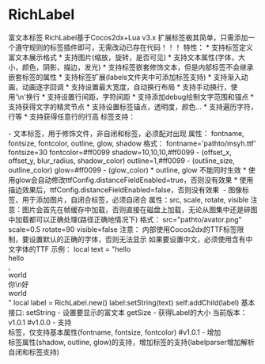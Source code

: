 RichLabel
=========

富文本标签
    RichLabel基于Cocos2dx+Lua v3.x
    扩展标签极其简单，只需添加一个遵守规则的标签插件即可，无需改动已存在代码！！！
    特性：
        *   支持标签定义富文本展示格式
        *   支持图片(缩放，旋转，是否可见)
        *   支持文本属性(字体，大小，颜色，阴影，描边，发光)
        *   支持标签嵌套修饰文本，但是内部标签不会继承嵌套标签的属性
        *   支持标签扩展(labels文件夹中可添加标签支持)
        *   支持渐入动画，动画逐字回调
        *   支持设置最大宽度，自动换行布局
        *   支持手动换行，使用'\n'换行
        *   支持设置行间距，字符间距
        *   支持添加debug绘制文字范围和锚点
        *   支持获得文字的精灵节点
        *   支持设置标签锚点，透明度，颜色...
        *   支持遍历字符，行等
        *   支持获得任意行的行高
    标签支持：
        <div> - 文本标签，用于修饰文件，非自闭和标签，必须配对出现
            属性： fontname, fontsize, fontcolor, outline, glow, shadow
            格式：
                fontname='pathto/msyh.ttf'
                fontsize=30
                fontcolor=#ff0099
                shadow=10,10,10,#ff0099 - (offset_x, offset_y, blur_radius, shadow_color)
                outline=1,#ff0099       - (outline_size, outline_color)
                glow=#ff0099            - (glow_color) 
                * outline, glow 不能同时生效
                * 使用glow会自动修改ttfConfig.distanceFieldEnabled=true，否则没有效果
                * 使用描边效果后，ttfConfig.distanceFieldEnabled=false，否则没有效果
        <img /> - 图像标签，用于添加图片，自闭合标签，必须自闭合<img />
            属性：src, scale, rotate, visible
            注意：图片会首先在帧缓存中加载，否则直接在磁盘上加载，无论从图集中还是碎图中加载都可以正确处理(路径正确地情况下)
            格式：
                src="pathto/avator.png"
                scale=0.5
                rotate=90
                visible=false
    注意：
        内部使用Cocos2dx的TTF标签限制，要设置默认的正确的字体，否则无法显示
        如果要设置中文，必须使用含有中文字体的TTF
    示例：
        local text = "hello<div>hello<div fontcolor=#ffffff>,</div>world</div>你\n好<div fontcolor=#ff00bb>world</div>"
        local label = RichLabel.new()
        label:setString(text)
        self:addChild(label)
    基本接口:
        setString - 设置要显示的富文本
        getSize - 获得Label的大小
    当前版本：v1.0.1
    #v1.0.0 - 支持<div>标签，仅支持基本属性(fontname, fontsize, fontcolor)
    #v1.0.1 - 增加<div>标签属性(shadow, outline, glow)的支持，增加<img>标签的支持(labelparser增加解析自闭和标签支持)

